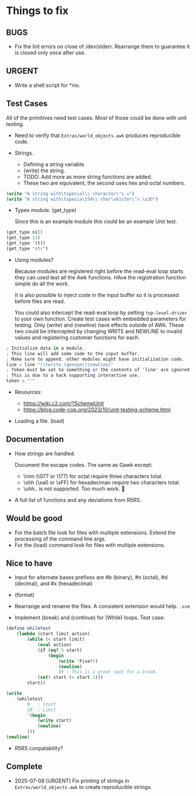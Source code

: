 # Things to fix

## BUGS

* Fix the lint errors on close of /dev/stderr.
  Rearrange them to guarantee it is closed only once after use.

## URGENT

* Write a shell script for *nix.

## Test Cases

All of the primitives need test cases.
Most of those could be done with unit testing.

* Need to verify that `Extras/world_objects.awk` produces reproducible code.

* Strings.
  * Defining a string variable.
  * (write) the string.
  * TODO: Add more as more string functions are added.
  * These two are equivalent, the second uses hex and octal numbers.

```scheme
(write "A string with\tspecial\\ character\"s.=")
(write "A string with\tspecia\154\\ char\x61cter\"s.\x3D")
```

* Types module. (get_type)

  Since this is an example module this could be an example Unit test.

```scheme
(get_type nil)
(get_type 11)
(get_type '(t))
(get_type "str")
```

* Using modules?

  Because modules are registered right before the read-eval loop starts they can used test all the Awk functions.
  HAve the registration function simple do all the work.

  It is also possible to inject code in the input buffer so it is processed before files are read.

  You could also intercept the read-eval loop by setting `top-level-driver` to your own function.
  Create test cases with embedded parameters for testing.
  Only (write) and (newline) have effects outside of AWk.
  These two could be intercepted by changing WRITE and NEWLINE to invalid values and registering customer functions for each.

```awk
; Initialize data in a module.
; This line will add some code to the input buffer.
; Make sure to append, other modules might have initialization code.
line = line "()(write (gensym))(newline)"
; Token must be set to something or the contents of 'line' are ignored.
; This is due to a hack supporting interactive use.
token = "'"
```

* Resources:

  * <https://wiki.c2.com/?SchemeUnit>
  * <https://blog.code-cop.org/2023/10/unit-testing-scheme.html>

* Loading a file. (load)

## Documentation

* How strings are handled.

  Document the escape codes.
  The same as Gawk except:
  * \nnn (\077 or \177) for octal require three characters total.
  * \xhh (\xa0 or \xFF) for hexadeciman require two characters total.
  * \uhh.. is not supported. Too much work. :shrug:

* A full list of functions and any deviations from R5RS.

## Would be good

* For the batch file look for files with multiple extensions.
  Extend the processing of the command line args.
* For the (load) command look for files with multiple extensions.

## Nice to have

* Input for alternate bases prefixes are #b (binary), #o (octal), #d (decimal), and #x (hexadecimal)

* (format)

* Rearrange and rename the files.
  A consistent extension would help. `.scm`

* Implement (break) and (continue) for (While) loops.
Test case:

```scheme
(define whiletest
    (lambda (start limit action)
        (while (< start limit)
            (eval action)
            (if (eq? 5 start)
                (begin
                    (write 'Five!!)
                    (newline)
                    )) ; This is a great spot for a break.
            (set! start (+ start 1)))
        start))

(write
    (whiletest
        0   ; Start
        10  ; Limit
        '(begin
            (write start)
            (newline)
        )))
(newline)
```

* R5RS conpatability?

## Complete

* 2025-07-08 [URGENT]  Fix printing of strings in `Extras/world_objects.awk` to create reproducible strings.
